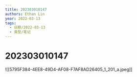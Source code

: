 ```yaml
---
title: 202303010147
authors: Ethan Lin
year: 2022-03-13 
tags:
  - 日期/2022-03-13 
  - 类型/笔记 
---
```



# 202303010147





![[5795F384-4EE8-49D4-AF08-F7AF8AD26405_1_201_a.jpeg]]